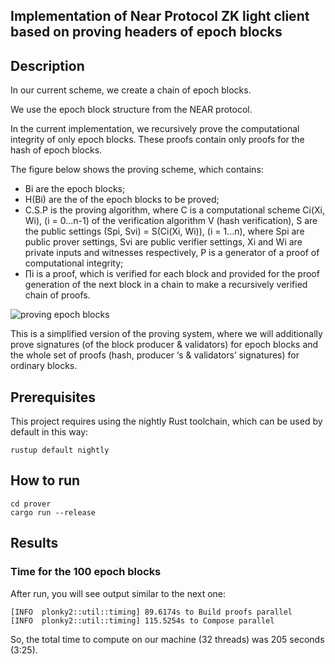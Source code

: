 ## Implementation of Near Protocol ZK light client based on proving headers of epoch blocks

## **Description**

In our current scheme, we create a chain of epoch blocks.

We use the epoch block structure from the NEAR protocol.

In the current implementation, we recursively prove the computational integrity of only epoch blocks. These proofs contain only proofs for the hash of epoch blocks.

The figure below shows the proving scheme, which contains:
- Bi are the epoch blocks;
- H(Bi) are the of the epoch blocks to be proved;
- C.S.P is the proving algorithm, where C is a computational scheme Ci(Xi, Wi), (i = 0...n-1) of the verification algorithm V (hash verification), S are the public settings (Spi, Svi) = S(Ci(Xi, Wi)), (i = 1...n), where Spi are public prover settings, Svi are public verifier settings, Xi and Wi are private inputs and witnesses respectively, P is a generator of a proof of computational integrity;
- ∏i is a proof, which is verified for each block and provided for the proof generation of the next block in a chain to make a recursively verified chain of proofs.

![proving epoch blocks](https://github.com/ZpokenWeb3/zk-light-client-implementation/blob/main/schemes/prove_epoch_blocks.png)

This is a simplified version of the proving system, where we will additionally prove signatures (of the block producer & validators) for epoch blocks and the whole set of proofs (hash, producer ‘s & validators’ signatures) for ordinary blocks.

## **Prerequisites**

This project requires using the nightly Rust toolchain, which can be used by default in this way:
```
rustup default nightly
```
## **How to run**
```
cd prover
cargo run --release
```

## **Results**

### Time for the 100 epoch blocks
After run, you will see output similar to the next one:
```
[INFO  plonky2::util::timing] 89.6174s to Build proofs parallel
[INFO  plonky2::util::timing] 115.5254s to Compose parallel
```
So, the total time to compute on our machine (32 threads) was 205 seconds (3:25).
